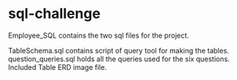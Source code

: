 # sql-challenge

Employee_SQL contains the two sql files for the project.

TableSchema.sql contains script of query tool for making the tables.
question_queries.sql holds all the queries used for the six questions.
Included Table ERD image file.